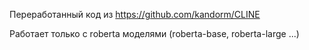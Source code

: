 Переработанный код из https://github.com/kandorm/CLINE

Работает только с roberta моделями (roberta-base, roberta-large ...)